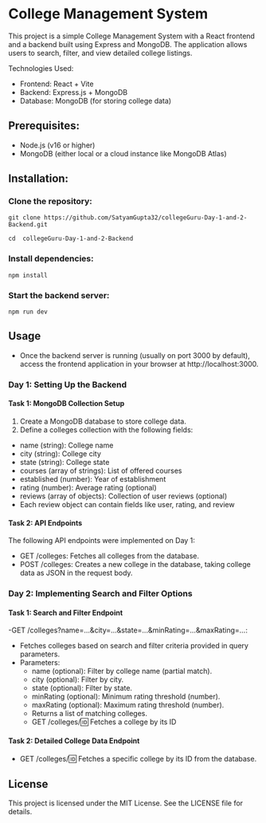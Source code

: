 # College Management System
This project is a simple College Management System with a React frontend and a backend built using Express and MongoDB. The application allows users to search, filter, and view detailed college listings.

Technologies Used:
- Frontend: React + Vite
- Backend: Express.js + MongoDB
- Database: MongoDB (for storing college data)


## Prerequisites:
- Node.js (v16 or higher)
- MongoDB (either local or a cloud instance like MongoDB Atlas)

## Installation:

### Clone the repository:

```
git clone https://github.com/SatyamGupta32/collegeGuru-Day-1-and-2-Backend.git
```
``` 
cd  collegeGuru-Day-1-and-2-Backend
```
### Install dependencies:
```
npm install
```
### Start the backend server:
```
npm run dev
```
## Usage
- Once the backend server is running (usually on port 3000 by default), access the frontend application in your browser at http://localhost:3000.

### Day 1: Setting Up the Backend

#### Task 1: MongoDB Collection Setup
1. Create a MongoDB database to store college data.
2. Define a colleges collection with the following fields:

- name (string): College name
- city (string): College city
- state (string): College state
- courses (array of strings): List of offered courses
- established (number): Year of establishment
- rating (number): Average rating (optional)
- reviews (array of objects): Collection of user reviews (optional)
- Each review object can contain fields like user, rating, and review

#### Task 2: API Endpoints
The following API endpoints were implemented on Day 1:

- GET /colleges: Fetches all colleges from the database.
- POST /colleges: Creates a new college in the database, taking college data as JSON in the request body.

### Day 2: Implementing Search and Filter Options

#### Task 1: Search and Filter Endpoint
-GET /colleges?name=...&city=...&state=...&minRating=...&maxRating=...:
  - Fetches colleges based on search and filter criteria provided in query parameters.
  - Parameters:
      - name (optional): Filter by college name (partial match).
      - city (optional): Filter by city.
      - state (optional): Filter by state.
      - minRating (optional): Minimum rating threshold (number).
      - maxRating (optional): Maximum rating threshold (number).
      - Returns a list of matching colleges.
      - GET /colleges/:id: Fetches a college by its ID

#### Task 2: Detailed College Data Endpoint
- GET /colleges/:id: Fetches a specific college by its ID from the database.

## License
This project is licensed under the MIT License. See the LICENSE file for details.
